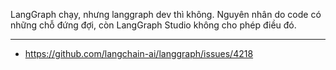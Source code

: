 LangGraph chạy, nhưng langgraph dev thì không. Nguyên nhân do code có những chỗ đứng đợi, còn LangGraph Studio không cho phép điều đó. 

---



- https://github.com/langchain-ai/langgraph/issues/4218
